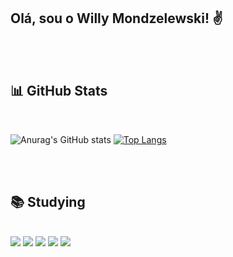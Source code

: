 ## Olá, sou o Willy Mondzelewski! ✌️
<br>
<br>

## 📊 GitHub Stats 
<br>

![Anurag's GitHub stats](https://github-readme-stats.vercel.app/api?username=willymondz&show_icons=true&theme=gotham&hide_title=true&line_height=21)
[![Top Langs](https://github-readme-stats.vercel.app/api/top-langs/?username=willymondz&layout=compact&theme=gotham&card_width=50)](https://github.com/willymondz/github-readme-stats)

<br>
<br>

## 📚 Studying

<div style= "display= inline-block" padding="10px"><br>
            <img  src=https://camo.githubusercontent.com/8ee45e07a8f99fadfba87a28fe0a9551a1ba4760e4a5c2637a3bb3292d23c572/68747470733a2f2f696d672e736869656c64732e696f2f62616467652f2d4a6176615363726970742d2532333332333333303f7374796c653d666f722d7468652d6261646765266c6f676f3d6a617661736372697074>
            <img  src=https://camo.githubusercontent.com/6482ad0cbc9cbf18880fc3fb3176cdc2047ab60e41ea1d415c250ff876c3cb1c/68747470733a2f2f696d672e736869656c64732e696f2f62616467652f68746d6c352d2532333332333333302e7376673f7374796c653d666f722d7468652d6261646765266c6f676f3d68746d6c35266c6f676f436f6c6f723d453334463236>
            <img  src=https://camo.githubusercontent.com/268ac512e333b69600eb9773a8f80b7a251f4d6149642a50a551d4798183d621/68747470733a2f2f696d672e736869656c64732e696f2f62616467652f52656163742d3230323332413f7374796c653d666f722d7468652d6261646765266c6f676f3d7265616374266c6f676f436f6c6f723d363144414642>
            <img  src=https://camo.githubusercontent.com/e6b67b27998fca3bccf4c0ee479fc8f9de09d91f389cccfbe6cb1e29c10cfbd7/68747470733a2f2f696d672e736869656c64732e696f2f62616467652f637373332d2532333135373242362e7376673f7374796c653d666f722d7468652d6261646765266c6f676f3d63737333266c6f676f436f6c6f723d7768697465>
            <img  src=https://camo.githubusercontent.com/ec0d32e85caf4723d5182a75338c89f85a2c3679aed0c46c9ee9fd1c8dc2a316/68747470733a2f2f696d672e736869656c64732e696f2f62616467652f6769742d2532334630353033332e7376673f7374796c653d666f722d7468652d6261646765266c6f676f3d676974266c6f676f436f6c6f723d7768697465>
</div>

